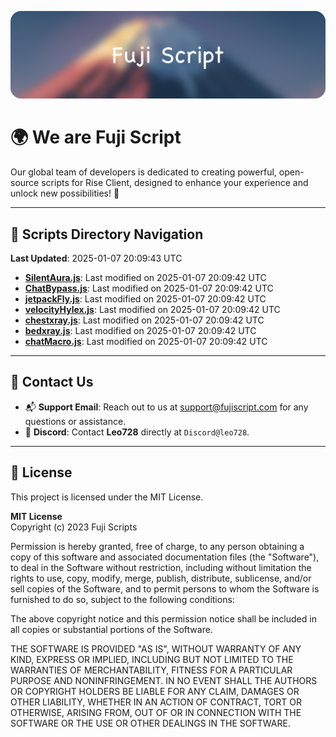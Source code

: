 ![Banner](.github/b.webp)

# 🌍 **We are Fuji Script**

Our global team of developers is dedicated to creating powerful, open-source scripts for Rise Client, designed to enhance your experience and unlock new possibilities! 🌟

---
<!-- SCRIPTS_NAVIGATION_START -->
## 📂 **Scripts Directory Navigation**

**Last Updated**: 2025-01-07 20:09:43 UTC

- **[SilentAura.js](scripts/SilentAura.js)**: Last modified on 2025-01-07 20:09:42 UTC
- **[ChatBypass.js](scripts/ChatBypass.js)**: Last modified on 2025-01-07 20:09:42 UTC
- **[jetpackFly.js](scripts/jetpackFly.js)**: Last modified on 2025-01-07 20:09:42 UTC
- **[velocityHylex.js](scripts/velocityHylex.js)**: Last modified on 2025-01-07 20:09:42 UTC
- **[chestxray.js](scripts/chestxray.js)**: Last modified on 2025-01-07 20:09:42 UTC
- **[bedxray.js](scripts/bedxray.js)**: Last modified on 2025-01-07 20:09:42 UTC
- **[chatMacro.js](scripts/chatMacro.js)**: Last modified on 2025-01-07 20:09:42 UTC

<!-- SCRIPTS_NAVIGATION_END -->

---

## 💬 **Contact Us**  
- 📬 **Support Email**: Reach out to us at [support@fujiscript.com](mailto:support@fujiscript.com) for any questions or assistance.  
- 💬 **Discord**: Contact **Leo728** directly at `Discord@leo728`.

---

## 📜 **License**

This project is licensed under the MIT License.  

**MIT License**  
Copyright (c) 2023 Fuji Scripts  

Permission is hereby granted, free of charge, to any person obtaining a copy of this software and associated documentation files (the "Software"), to deal in the Software without restriction, including without limitation the rights to use, copy, modify, merge, publish, distribute, sublicense, and/or sell copies of the Software, and to permit persons to whom the Software is furnished to do so, subject to the following conditions:  

The above copyright notice and this permission notice shall be included in all copies or substantial portions of the Software.  

THE SOFTWARE IS PROVIDED "AS IS", WITHOUT WARRANTY OF ANY KIND, EXPRESS OR IMPLIED, INCLUDING BUT NOT LIMITED TO THE WARRANTIES OF MERCHANTABILITY, FITNESS FOR A PARTICULAR PURPOSE AND NONINFRINGEMENT. IN NO EVENT SHALL THE AUTHORS OR COPYRIGHT HOLDERS BE LIABLE FOR ANY CLAIM, DAMAGES OR OTHER LIABILITY, WHETHER IN AN ACTION OF CONTRACT, TORT OR OTHERWISE, ARISING FROM, OUT OF OR IN CONNECTION WITH THE SOFTWARE OR THE USE OR OTHER DEALINGS IN THE SOFTWARE.  
